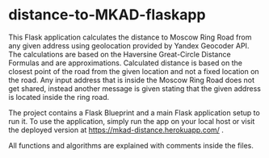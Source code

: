 # distance-to-MKAD-flaskapp
This Flask application calculates the distance to Moscow Ring Road from any given address using geolocation provided by Yandex Geocoder API. The calculations are based on the Haversine Great-Circle Distance Formulas and are approximations. Calculated distance is based on the closest point of the road from the given location and not a fixed location on the road. Any input address that is inside the Moscow Ring Road does not get shared, instead another message is given stating that the given address is located inside the ring road.

The project contains a Flask Blueprint and a main Flask application setup to run it. To use the application, simply run the app on your local host or visit the deployed version at https://mkad-distance.herokuapp.com/ . 

All functions and algorithms are explained with comments inside the files.
